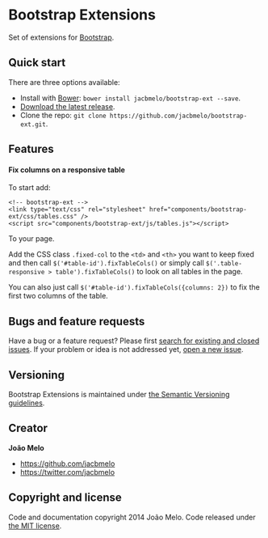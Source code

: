 Bootstrap Extensions
====================

Set of extensions for [Bootstrap](https://github.com/twbs/bootstrap).

## Quick start

There are three options available:

- Install with [Bower](http://bower.io): `bower install jacbmelo/bootstrap-ext --save`.
- [Download the latest release](https://github.com/jacbmelo/bootstrap-ext/archive/v1.0.0.zip).
- Clone the repo: `git clone https://github.com/jacbmelo/bootstrap-ext.git`.

## Features

#### Fix columns on a responsive table

To start add:

    <!-- bootstrap-ext -->
    <link type="text/css" rel="stylesheet" href="components/bootstrap-ext/css/tables.css" />
    <script src="components/bootstrap-ext/js/tables.js"></script>

To your page.

Add the CSS class `.fixed-col` to the `<td>` and `<th>` you want to keep fixed and then call `$('#table-id').fixTableCols()` or simply call `$('.table-responsive > table').fixTableCols()` to look on all tables in the page. 

You can also just call `$('#table-id').fixTableCols({columns: 2})` to fix the first two columns of the table.

## Bugs and feature requests

Have a bug or a feature request? Please first [search for existing and closed issues](https://github.com/jacbmelo/bootstrap-ext/issues). If your problem or idea is not addressed yet, [open a new issue](https://github.com/jacbmelo/bootstrap-ext/issues/new).

## Versioning

Bootstrap Extensions is maintained under [the Semantic Versioning guidelines](http://semver.org/). 

## Creator

**João Melo**

- <https://github.com/jacbmelo>
- <https://twitter.com/jacbmelo>

## Copyright and license

Code and documentation copyright 2014 João Melo. Code released under [the MIT license](LICENSE).
